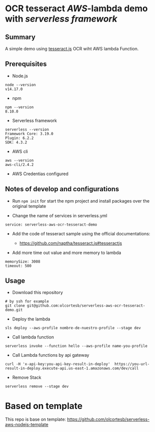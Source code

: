 # OCR tesseract *AWS*-lambda demo with *serverless framework* 

## Summary
A simple demo using [tesseract.js](https://github.com/naptha/tesseract.js#tesseractjs) OCR wiht AWS lambda Function.  
## Prerequisites

- Node.js
```
node --version    
v14.17.0
```

- npm
```
npm --version
8.10.0
```

- Serverless framework
```
serverless --version
Framework Core: 3.19.0
Plugin: 6.2.2
SDK: 4.3.2
```

- AWS cli
```
aws --version
aws-cli/2.4.2 
```
- AWS Credentias configured

## Notes of develop and configurations

- Run `npm init` for start the npm project and install packages over the original template

- Change the name of services in serverless.yml

```
service: serverless-aws-ocr-tesseract-demo
```

- Add the code of tesseract sample using the official documentations:
    - https://github.com/naptha/tesseract.js#tesseractjs

- Add more time out value and more memory to lambda
```
memorySize: 3008
timeout: 500
```
## Usage

- Download this repository
```
# by ssh for example
git clone git@github.com:olcortesb/serverless-aws-ocr-tesseract-demo.git
```

- Deploy the lambda
```
sls deploy --aws-profile nombre-de-nuestro-profile --stage dev
```

- Call lambda function
```
serverless invoke --function hello --aws-profile name-you-profile
```

- Call Lambda functions by api gateway

```
curl -H 'x-api-key:you-api-key-result-in-deploy'  https://you-url-result-in-deploy.execute-api.us-east-1.amazonaws.com/dev/call
```

- Remove Stack
```
serverless remove --stage dev
```

# Based on template

This repo is base on template: https://github.com/olcortesb/serverless-aws-nodejs-template



